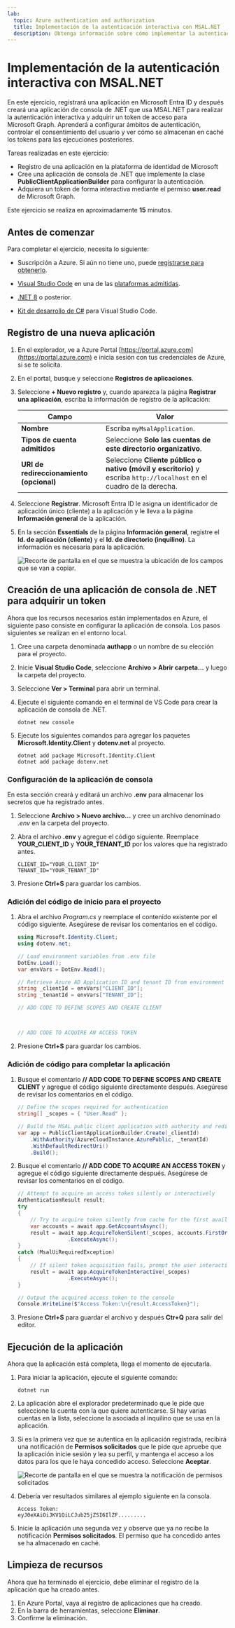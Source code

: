 ```yaml
---
lab:
  topic: Azure authentication and authorization
  title: Implementación de la autenticación interactiva con MSAL.NET
  description: Obtenga información sobre cómo implementar la autenticación interactiva mediante el SDK de MSAL.NET y adquirir un token.
---
```


# Implementación de la autenticación interactiva con MSAL.NET

En este ejercicio, registrará una aplicación en Microsoft Entra ID y después creará una aplicación de consola de .NET que usa MSAL.NET para realizar la autenticación interactiva y adquirir un token de acceso para Microsoft Graph. Aprenderá a configurar ámbitos de autenticación, controlar el consentimiento del usuario y ver cómo se almacenan en caché los tokens para las ejecuciones posteriores. 

Tareas realizadas en este ejercicio:

* Registro de una aplicación en la plataforma de identidad de Microsoft
* Cree una aplicación de consola de .NET que implemente la clase **PublicClientApplicationBuilder** para configurar la autenticación.
* Adquiera un token de forma interactiva mediante el permiso **user.read** de Microsoft Graph.

Este ejercicio se realiza en aproximadamente **15** minutos.

## Antes de comenzar

Para completar el ejercicio, necesita lo siguiente:

* Suscripción a Azure. Si aún no tiene uno, puede [registrarse para obtenerlo](https://azure.microsoft.com/).

* [Visual Studio Code](https://code.visualstudio.com/) en una de las [plataformas admitidas](https://code.visualstudio.com/docs/supporting/requirements#_platforms).

* [.NET 8](https://dotnet.microsoft.com/en-us/download/dotnet/8.0) o posterior.

* [Kit de desarrollo de C#](https://marketplace.visualstudio.com/items?itemName=ms-dotnettools.csdevkit) para Visual Studio Code.

## Registro de una nueva aplicación

1. En el explorador, ve a Azure Portal [https://portal.azure.com](https://portal.azure.com) e inicia sesión con tus credenciales de Azure, si se te solicita.

1. En el portal, busque y seleccione **Registros de aplicaciones**. 

1. Seleccione **+ Nuevo registro** y, cuando aparezca la página **Registrar una aplicación**, escriba la información de registro de la aplicación:

    | Campo | Valor |
    |--|--|
    | **Nombre** | Escriba `myMsalApplication`.  |
    | **Tipos de cuenta admitidos** | Seleccione **Solo las cuentas de este directorio organizativo**. |
    | **URI de redireccionamiento (opcional)** | Seleccione **Cliente público o nativo (móvil y escritorio)** y escriba `http://localhost` en el cuadro de la derecha. |

1. Seleccione **Registrar**. Microsoft Entra ID le asigna un identificador de aplicación único (cliente) a la aplicación y le lleva a la página **Información general** de la aplicación. 

1. En la sección **Essentials** de la página **Información general**, registre el **Id. de aplicación (cliente)** y el **Id. de directorio (inquilino)**. La información es necesaria para la aplicación.

    ![Recorte de pantalla en el que se muestra la ubicación de los campos que se van a copiar.](./media/01-app-directory-id-location.png)
 
## Creación de una aplicación de consola de .NET para adquirir un token

Ahora que los recursos necesarios están implementados en Azure, el siguiente paso consiste en configurar la aplicación de consola. Los pasos siguientes se realizan en el entorno local.

1. Cree una carpeta denominada **authapp** o un nombre de su elección para el proyecto.

1. Inicie **Visual Studio Code**, seleccione **Archivo > Abrir carpeta...** y luego la carpeta del proyecto.

1. Seleccione **Ver > Terminal** para abrir un terminal.

1. Ejecute el siguiente comando en el terminal de VS Code para crear la aplicación de consola de .NET.

    ```
    dotnet new console
    ```

1. Ejecute los siguientes comandos para agregar los paquetes **Microsoft.Identity.Client** y **dotenv.net** al proyecto.

    ```
    dotnet add package Microsoft.Identity.Client
    dotnet add package dotenv.net
    ```

### Configuración de la aplicación de consola

En esta sección creará y editará un archivo **.env** para almacenar los secretos que ha registrado antes. 

1. Seleccione **Archivo > Nuevo archivo...** y cree un archivo denominado *.env* en la carpeta del proyecto.

1. Abra el archivo **.env** y agregue el código siguiente. Reemplace **YOUR_CLIENT_ID** y **YOUR_TENANT_ID** por los valores que ha registrado antes.

    ```
    CLIENT_ID="YOUR_CLIENT_ID"
    TENANT_ID="YOUR_TENANT_ID"
    ```

1. Presione **Ctrl+S** para guardar los cambios.

### Adición del código de inicio para el proyecto

1. Abra el archivo *Program.cs* y reemplace el contenido existente por el código siguiente. Asegúrese de revisar los comentarios en el código.

    ```csharp
    using Microsoft.Identity.Client;
    using dotenv.net;
    
    // Load environment variables from .env file
    DotEnv.Load();
    var envVars = DotEnv.Read();
    
    // Retrieve Azure AD Application ID and tenant ID from environment variables
    string _clientId = envVars["CLIENT_ID"];
    string _tenantId = envVars["TENANT_ID"];
    
    // ADD CODE TO DEFINE SCOPES AND CREATE CLIENT 
    
    
    
    // ADD CODE TO ACQUIRE AN ACCESS TOKEN
    
    
    ```

1. Presione **Ctrl+S** para guardar los cambios.

### Adición de código para completar la aplicación

1. Busque el comentario **// ADD CODE TO DEFINE SCOPES AND CREATE CLIENT** y agregue el código siguiente directamente después. Asegúrese de revisar los comentarios en el código.

    ```csharp
    // Define the scopes required for authentication
    string[] _scopes = { "User.Read" };
    
    // Build the MSAL public client application with authority and redirect URI
    var app = PublicClientApplicationBuilder.Create(_clientId)
        .WithAuthority(AzureCloudInstance.AzurePublic, _tenantId)
        .WithDefaultRedirectUri()
        .Build();
    ```

1. Busque el comentario **// ADD CODE TO ACQUIRE AN ACCESS TOKEN** y agregue el código siguiente directamente después. Asegúrese de revisar los comentarios en el código.

    ```csharp
    // Attempt to acquire an access token silently or interactively
    AuthenticationResult result;
    try
    {
        // Try to acquire token silently from cache for the first available account
        var accounts = await app.GetAccountsAsync();
        result = await app.AcquireTokenSilent(_scopes, accounts.FirstOrDefault())
                    .ExecuteAsync();
    }
    catch (MsalUiRequiredException)
    {
        // If silent token acquisition fails, prompt the user interactively
        result = await app.AcquireTokenInteractive(_scopes)
                    .ExecuteAsync();
    }
    
    // Output the acquired access token to the console
    Console.WriteLine($"Access Token:\n{result.AccessToken}");
    ```

1. Presione **Ctrl+S** para guardar el archivo y después **Ctr+Q** para salir del editor.

## Ejecución de la aplicación

Ahora que la aplicación está completa, llega el momento de ejecutarla. 

1. Para iniciar la aplicación, ejecute el siguiente comando:

    ```
    dotnet run
    ```

1. La aplicación abre el explorador predeterminado que le pide que seleccione la cuenta con la que quiere autenticarse. Si hay varias cuentas en la lista, seleccione la asociada al inquilino que se usa en la aplicación.

1. Si es la primera vez que se autentica en la aplicación registrada, recibirá una notificación de **Permisos solicitados** que le pide que apruebe que la aplicación inicie sesión y lea su perfil, y mantenga el acceso a los datos para los que le haya concedido acceso. Seleccione **Aceptar**.

    ![Recorte de pantalla en el que se muestra la notificación de permisos solicitados](./media/01-granting-permission.png)

1. Debería ver resultados similares al ejemplo siguiente en la consola.

    ```
    Access Token:
    eyJ0eXAiOiJKV1QiLCJub25jZSI6IlZF.........
    ```

1. Inicie la aplicación una segunda vez y observe que ya no recibe la notificación **Permisos solicitados**. El permiso que ha concedido antes se ha almacenado en caché.

## Limpieza de recursos

Ahora que ha terminado el ejercicio, debe eliminar el registro de la aplicación que ha creado antes.

1. En Azure Portal, vaya al registro de aplicaciones que ha creado.
1. En la barra de herramientas, seleccione **Eliminar**.
1. Confirme la eliminación.
